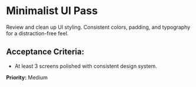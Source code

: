 # Minimalist UI Pass

Review and clean up UI styling. Consistent colors, padding, and typography for a distraction-free feel.

## Acceptance Criteria:
- At least 3 screens polished with consistent design system.

**Priority:** Medium